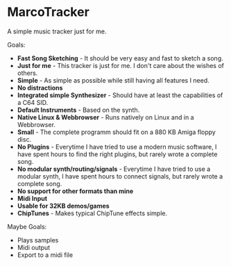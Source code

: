 # MarcoTracker

A simple music tracker just for me.

Goals:

* **Fast Song Sketching** - It should be very easy and fast to sketch a song.
* **Just for me** - This tracker is just for me. I don't care about the wishes of others.
* **Simple** - As simple as possible while still having all features I need.
* **No distractions**
* **Integrated simple Synthesizer** - Should have at least the capabilities of a C64 SID.
* **Default Instruments** - Based on the synth.
* **Native Linux & Webbrowser** - Runs natively on Linux and in a Webbrowser. 
* **Small** - The complete programm should fit on a 880 KB Amiga floppy disc.
* **No Plugins** - Everytime I have tried to use a modern music software, 
  I have spent hours to find the right plugins, but rarely wrote a complete song. 
* **No modular synth/routing/signals** - Everytime I have tried to use a modular synth,
  I have spent hours to connect signals, but rarely wrote a complete song.  
* **No support for other formats than mine** 
* **Midi Input**
* **Usable for 32KB demos/games**
* **ChipTunes** - Makes typical ChipTune effects simple.

Maybe Goals:
* Plays samples
* Midi output
* Export to a midi file
